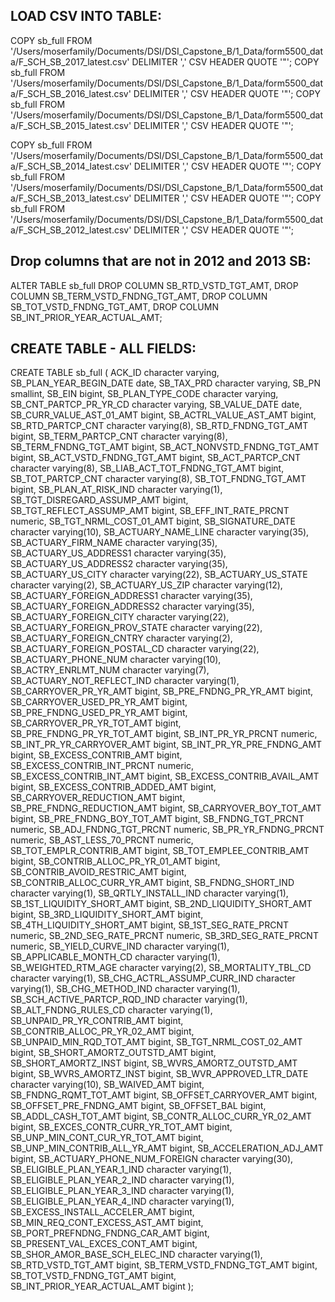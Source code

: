 
## LOAD CSV INTO TABLE:

COPY sb_full FROM '/Users/moserfamily/Documents/DSI/DSI_Capstone_B/1_Data/form5500_data/F_SCH_SB_2017_latest.csv' DELIMITER ',' CSV HEADER QUOTE '"';
COPY sb_full FROM '/Users/moserfamily/Documents/DSI/DSI_Capstone_B/1_Data/form5500_data/F_SCH_SB_2016_latest.csv' DELIMITER ',' CSV HEADER QUOTE '"';
COPY sb_full FROM '/Users/moserfamily/Documents/DSI/DSI_Capstone_B/1_Data/form5500_data/F_SCH_SB_2015_latest.csv' DELIMITER ',' CSV HEADER QUOTE '"';

COPY sb_full FROM '/Users/moserfamily/Documents/DSI/DSI_Capstone_B/1_Data/form5500_data/F_SCH_SB_2014_latest.csv' DELIMITER ',' CSV HEADER QUOTE '"';
COPY sb_full FROM '/Users/moserfamily/Documents/DSI/DSI_Capstone_B/1_Data/form5500_data/F_SCH_SB_2013_latest.csv' DELIMITER ',' CSV HEADER QUOTE '"';
COPY sb_full FROM '/Users/moserfamily/Documents/DSI/DSI_Capstone_B/1_Data/form5500_data/F_SCH_SB_2012_latest.csv' DELIMITER ',' CSV HEADER QUOTE '"';

## Drop columns that are not in 2012 and 2013 SB:
ALTER TABLE sb_full
DROP COLUMN SB_RTD_VSTD_TGT_AMT,
DROP COLUMN SB_TERM_VSTD_FNDNG_TGT_AMT,
DROP COLUMN SB_TOT_VSTD_FNDNG_TGT_AMT,
DROP COLUMN SB_INT_PRIOR_YEAR_ACTUAL_AMT;

## CREATE TABLE - ALL FIELDS:

CREATE TABLE sb_full (
  ACK_ID character varying,
  SB_PLAN_YEAR_BEGIN_DATE date,
  SB_TAX_PRD character varying,
  SB_PN smallint,
  SB_EIN bigint,
  SB_PLAN_TYPE_CODE character varying,
  SB_CNT_PARTCP_PR_YR_CD character varying,
  SB_VALUE_DATE date,
  SB_CURR_VALUE_AST_01_AMT bigint,
  SB_ACTRL_VALUE_AST_AMT bigint,
  SB_RTD_PARTCP_CNT character varying(8),
  SB_RTD_FNDNG_TGT_AMT bigint,
  SB_TERM_PARTCP_CNT character varying(8),
  SB_TERM_FNDNG_TGT_AMT bigint,
  SB_ACT_NONVSTD_FNDNG_TGT_AMT bigint,
  SB_ACT_VSTD_FNDNG_TGT_AMT bigint,
  SB_ACT_PARTCP_CNT character varying(8),
  SB_LIAB_ACT_TOT_FNDNG_TGT_AMT bigint,
  SB_TOT_PARTCP_CNT character varying(8),
  SB_TOT_FNDNG_TGT_AMT bigint,
  SB_PLAN_AT_RISK_IND character varying(1),
  SB_TGT_DISREGARD_ASSUMP_AMT bigint,
  SB_TGT_REFLECT_ASSUMP_AMT bigint,
  SB_EFF_INT_RATE_PRCNT numeric,
  SB_TGT_NRML_COST_01_AMT bigint,
  SB_SIGNATURE_DATE character varying(10),
  SB_ACTUARY_NAME_LINE character varying(35),
  SB_ACTUARY_FIRM_NAME character varying(35),
  SB_ACTUARY_US_ADDRESS1 character varying(35),
  SB_ACTUARY_US_ADDRESS2 character varying(35),
  SB_ACTUARY_US_CITY character varying(22),
  SB_ACTUARY_US_STATE character varying(2),
  SB_ACTUARY_US_ZIP character varying(12),
  SB_ACTUARY_FOREIGN_ADDRESS1 character varying(35),
  SB_ACTUARY_FOREIGN_ADDRESS2 character varying(35),
  SB_ACTUARY_FOREIGN_CITY character varying(22),
  SB_ACTUARY_FOREIGN_PROV_STATE character varying(22),
  SB_ACTUARY_FOREIGN_CNTRY character varying(2),
  SB_ACTUARY_FOREIGN_POSTAL_CD character varying(22),
  SB_ACTUARY_PHONE_NUM character varying(10),
  SB_ACTRY_ENRLMT_NUM character varying(7),
  SB_ACTUARY_NOT_REFLECT_IND character varying(1),
  SB_CARRYOVER_PR_YR_AMT bigint,
  SB_PRE_FNDNG_PR_YR_AMT bigint,
  SB_CARRYOVER_USED_PR_YR_AMT bigint,
  SB_PRE_FNDNG_USED_PR_YR_AMT bigint,
  SB_CARRYOVER_PR_YR_TOT_AMT bigint,
  SB_PRE_FNDNG_PR_YR_TOT_AMT bigint,
  SB_INT_PR_YR_PRCNT numeric,
  SB_INT_PR_YR_CARRYOVER_AMT bigint,
  SB_INT_PR_YR_PRE_FNDNG_AMT bigint,
  SB_EXCESS_CONTRIB_AMT bigint,
  SB_EXCESS_CONTRIB_INT_PRCNT numeric,
  SB_EXCESS_CONTRIB_INT_AMT bigint,
  SB_EXCESS_CONTRIB_AVAIL_AMT bigint,
  SB_EXCESS_CONTRIB_ADDED_AMT bigint,
  SB_CARRYOVER_REDUCTION_AMT bigint,
  SB_PRE_FNDNG_REDUCTION_AMT bigint,
  SB_CARRYOVER_BOY_TOT_AMT bigint,
  SB_PRE_FNDNG_BOY_TOT_AMT bigint,
  SB_FNDNG_TGT_PRCNT numeric,
  SB_ADJ_FNDNG_TGT_PRCNT numeric,
  SB_PR_YR_FNDNG_PRCNT numeric,
  SB_AST_LESS_70_PRCNT numeric,
  SB_TOT_EMPLR_CONTRIB_AMT bigint,
  SB_TOT_EMPLEE_CONTRIB_AMT bigint,
  SB_CONTRIB_ALLOC_PR_YR_01_AMT bigint,
  SB_CONTRIB_AVOID_RESTRIC_AMT bigint,
  SB_CONTRIB_ALLOC_CURR_YR_AMT bigint,
  SB_FNDNG_SHORT_IND character varying(1),
  SB_QRTLY_INSTALL_IND character varying(1),
  SB_1ST_LIQUIDITY_SHORT_AMT bigint,
  SB_2ND_LIQUIDITY_SHORT_AMT bigint,
  SB_3RD_LIQUIDITY_SHORT_AMT bigint,
  SB_4TH_LIQUIDITY_SHORT_AMT bigint,
  SB_1ST_SEG_RATE_PRCNT numeric,
  SB_2ND_SEG_RATE_PRCNT numeric,
  SB_3RD_SEG_RATE_PRCNT numeric,
  SB_YIELD_CURVE_IND character varying(1),
  SB_APPLICABLE_MONTH_CD character varying(1),
  SB_WEIGHTED_RTM_AGE character varying(2),
  SB_MORTALITY_TBL_CD character varying(1),
  SB_CHG_ACTRL_ASSUMP_CURR_IND character varying(1),
  SB_CHG_METHOD_IND character varying(1),
  SB_SCH_ACTIVE_PARTCP_RQD_IND character varying(1),
  SB_ALT_FNDNG_RULES_CD character varying(1),
  SB_UNPAID_PR_YR_CONTRIB_AMT bigint,
  SB_CONTRIB_ALLOC_PR_YR_02_AMT bigint,
  SB_UNPAID_MIN_RQD_TOT_AMT bigint,
  SB_TGT_NRML_COST_02_AMT bigint,
  SB_SHORT_AMORTZ_OUTSTD_AMT bigint,
  SB_SHORT_AMORTZ_INST bigint,
  SB_WVRS_AMORTZ_OUTSTD_AMT bigint,
  SB_WVRS_AMORTZ_INST  bigint,
  SB_WVR_APPROVED_LTR_DATE character varying(10),
  SB_WAIVED_AMT bigint,
  SB_FNDNG_RQMT_TOT_AMT bigint,
  SB_OFFSET_CARRYOVER_AMT bigint,
  SB_OFFSET_PRE_FNDNG_AMT bigint,
  SB_OFFSET_BAL bigint,
  SB_ADDL_CASH_TOT_AMT bigint,
  SB_CONTR_ALLOC_CURR_YR_02_AMT bigint,
  SB_EXCES_CONTR_CURR_YR_TOT_AMT bigint,
  SB_UNP_MIN_CONT_CUR_YR_TOT_AMT bigint,
  SB_UNP_MIN_CONTRIB_ALL_YR_AMT bigint,
  SB_ACCELERATION_ADJ_AMT bigint,
  SB_ACTUARY_PHONE_NUM_FOREIGN character varying(30),
  SB_ELIGIBLE_PLAN_YEAR_1_IND character varying(1),
  SB_ELIGIBLE_PLAN_YEAR_2_IND character varying(1),
  SB_ELIGIBLE_PLAN_YEAR_3_IND character varying(1),
  SB_ELIGIBLE_PLAN_YEAR_4_IND character varying(1),
  SB_EXCESS_INSTALL_ACCELER_AMT bigint,
  SB_MIN_REQ_CONT_EXCESS_AST_AMT bigint,
  SB_PORT_PREFNDNG_FNDNG_CAR_AMT bigint,
  SB_PRESENT_VAL_EXCES_CONT_AMT bigint,
  SB_SHOR_AMOR_BASE_SCH_ELEC_IND character varying(1),
  SB_RTD_VSTD_TGT_AMT bigint,
  SB_TERM_VSTD_FNDNG_TGT_AMT bigint,
  SB_TOT_VSTD_FNDNG_TGT_AMT bigint,
  SB_INT_PRIOR_YEAR_ACTUAL_AMT bigint
);
